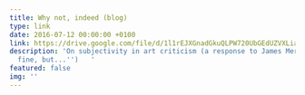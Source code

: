 ```yaml
---
title: Why not, indeed (blog)
type: link
date: 2016-07-12 00:00:00 +0100
link: https://drive.google.com/file/d/1l1rEJXGnadGkuQLPW720UbGEdUZVXLia/view?usp=sharing
description: 'On subjectivity in art criticism (a response to James Merrigan''s ''Liminal’s
  fine, but...'')   '
featured: false
img: ''
---
```

